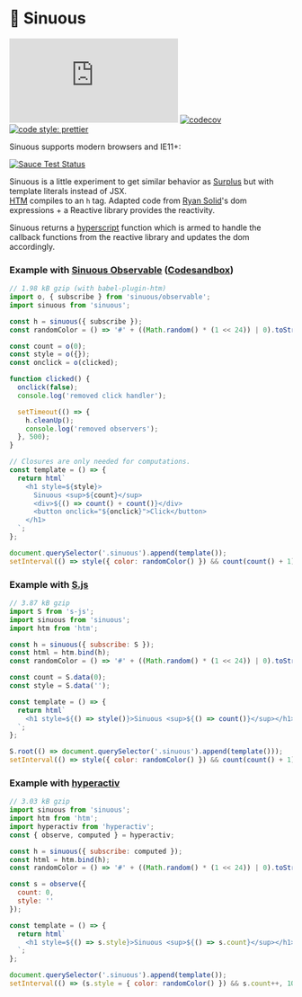 # 🐍 Sinuous

![Badge size](http://img.badgesize.io/https://unpkg.com/sinuous@latest/dist/sinuous.js?compression=gzip&label=gzip&style=flat-square)
[![codecov](https://img.shields.io/codecov/c/github/luwes/sinuous.svg?style=flat-square)](https://codecov.io/gh/luwes/sinuous)
[![code style: prettier](https://img.shields.io/badge/code_style-prettier-ff69b4.svg?style=flat-square)](https://github.com/prettier/prettier)

Sinuous supports modern browsers and IE11+:

[![Sauce Test Status](https://saucelabs.com/browser-matrix/sinuous.svg)](https://saucelabs.com/u/sinuous)

Sinuous is a little experiment to get similar behavior as [Surplus](https://github.com/adamhaile/surplus) but with template literals instead of JSX.  
[HTM](https://github.com/developit/htm) compiles to an `h` tag. Adapted code from [Ryan Solid](https://github.com/ryansolid/babel-plugin-jsx-dom-expressions)'s dom expressions + a Reactive library provides the reactivity.

Sinuous returns a [hyperscript](https://github.com/hyperhype/hyperscript) function which is armed to handle the callback functions from the reactive library and updates the dom accordingly.

### Example with [Sinuous Observable](./packages/sinuous/observable) ([Codesandbox](https://codesandbox.io/s/j4vm9yow89))

```js
// 1.98 kB gzip (with babel-plugin-htm)
import o, { subscribe } from 'sinuous/observable';
import sinuous from 'sinuous';

const h = sinuous({ subscribe });
const randomColor = () => '#' + ((Math.random() * (1 << 24)) | 0).toString(16);

const count = o(0);
const style = o({});
const onclick = o(clicked);

function clicked() {
  onclick(false);
  console.log('removed click handler');

  setTimeout(() => {
    h.cleanUp();
    console.log('removed observers');
  }, 500);
}

// Closures are only needed for computations.
const template = () => {
  return html`
    <h1 style=${style}>
      Sinuous <sup>${count}</sup>
      <div>${() => count() + count()}</div>
      <button onclick="${onclick}">Click</button>
    </h1>
  `;
};

document.querySelector('.sinuous').append(template());
setInterval(() => style({ color: randomColor() }) && count(count() + 1), 1000);
```

### Example with [S.js](https://github.com/adamhaile/S)

```js
// 3.87 kB gzip
import S from 's-js';
import sinuous from 'sinuous';
import htm from 'htm';

const h = sinuous({ subscribe: S });
const html = htm.bind(h);
const randomColor = () => '#' + ((Math.random() * (1 << 24)) | 0).toString(16);

const count = S.data(0);
const style = S.data('');

const template = () => {
  return html`
    <h1 style=${() => style()}>Sinuous <sup>${() => count()}</sup></h1>
  `;
};

S.root(() => document.querySelector('.sinuous').append(template()));
setInterval(() => style({ color: randomColor() }) && count(count() + 1), 1000);
```

### Example with [hyperactiv](https://github.com/elbywan/hyperactiv)

```js
// 3.03 kB gzip
import sinuous from 'sinuous';
import htm from 'htm';
import hyperactiv from 'hyperactiv';
const { observe, computed } = hyperactiv;

const h = sinuous({ subscribe: computed });
const html = htm.bind(h);
const randomColor = () => '#' + ((Math.random() * (1 << 24)) | 0).toString(16);

const s = observe({
  count: 0,
  style: ''
});

const template = () => {
  return html`
    <h1 style=${() => s.style}>Sinuous <sup>${() => s.count}</sup></h1>
  `;
};

document.querySelector('.sinuous').append(template());
setInterval(() => (s.style = { color: randomColor() }) && s.count++, 1000);
```

